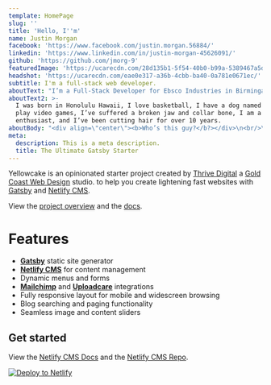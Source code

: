 ```yaml
---
template: HomePage
slug: ''
title: 'Hello, I''m'
name: Justin Morgan
facebook: 'https://www.facebook.com/justin.morgan.56884/'
linkedin: 'https://www.linkedin.com/in/justin-morgan-45626091/'
github: 'https://github.com/jmorg-9'
featuredImage: 'https://ucarecdn.com/28d135b1-5f54-40b0-b99a-5389467a5da8/'
headshot: 'https://ucarecdn.com/eae0e317-a36b-4cbb-ba40-0a781e0671ec/'
subtitle: I'm a full-stack web developer.
aboutText: "I’m a Full-Stack Developer for Ebsco Industries in Birmingam, AL.\LI have passion for creating clean, intuitive, responsive web apps using various technologies."
aboutText2: >-
  I was born in Honolulu Hawaii, I love basketball, I have a dog named Melo, I
  play video games, I’ve suffered a broken jaw and collar bone, I am a Nike
  enthusiast, and I’ve been cutting hair for over 10 years.
aboutBody: "<div align=\"center\"><b>Who’s this guy?</b?></div>\n<br/>\n\nI’m a Full-Stack Developer for Ebsco Industries in Birmingam, AL.\LI have passion for creating clean, intuitive, responsive web apps using various technologies.\n<br/>\n\n<div align=\"center\"><b>A few fun facts about myself</b></div>\n<br/>\n\nI was born in Honolulu Hawaii, I love basketball, I have a dog named Melo, I play video games, I’ve suffered a broken jaw and collar bone, my favorite brand is Nike, and I’ve been cutting hair for over 10 years."
meta:
  description: This is a meta description.
  title: The Ultimate Gatsby Starter
---
```


Yellowcake is an opinionated starter project created by [Thrive Digital](https://thriveweb.com.au/) a [Gold Coast Web Design](https://thriveweb.com.au/) studio. to help you create lightening fast websites with [Gatsby](https://gatsbyjs.org) and [Netlify CMS](https://netlifycms.org).

View the [project overview](https://thriveweb.com.au/the-lab/yellowcake-gatsby-react-js-starter-project/) and the [docs](https://github.com/thriveweb/yellowcake/blob/master/README.md).

# Features

- **[Gatsby](https://gatsbyjs.org)** static site generator
- **[Netlify CMS](https://github.com/netlify/netlify-cms)** for content management
- Dynamic menus and forms
- **[Mailchimp](http://mailchimp.com)** and **[Uploadcare](https://uploadcare.com)** integrations
- Fully responsive layout for mobile and widescreen browsing
- Blog searching and paging functionality
- Seamless image and content sliders

## Get started

View the [Netlify CMS Docs](https://www.netlifycms.org/docs/) and the [Netlify CMS Repo](https://github.com/netlify/netlify-cms).

[![Deploy to Netlify](https://www.netlify.com/img/deploy/button.svg)](https://app.netlify.com/start/deploy?repository=https://github.com/thriveweb/yellowcake&stack=cms)

